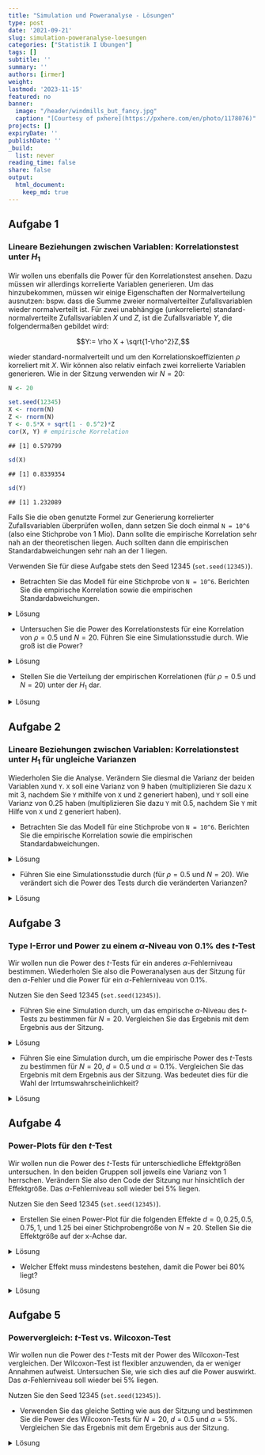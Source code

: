```yaml
---
title: "Simulation und Poweranalyse - Lösungen" 
type: post
date: '2021-09-21' 
slug: simulation-poweranalyse-loesungen 
categories: ["Statistik I Übungen"] 
tags: [] 
subtitle: ''
summary: '' 
authors: [irmer] 
weight:
lastmod: '2023-11-15'
featured: no
banner:
  image: "/header/windmills_but_fancy.jpg"
  caption: "[Courtesy of pxhere](https://pxhere.com/en/photo/1178076)"
projects: []
expiryDate: ''
publishDate: ''
_build:
  list: never
reading_time: false
share: false
output:
  html_document:
    keep_md: true
---
```






## Aufgabe 1
### Lineare Beziehungen zwischen Variablen: Korrelationstest unter $H_1$
Wir wollen uns ebenfalls die Power für den Korrelationstest ansehen. Dazu müssen wir allerdings korrelierte Variablen generieren. Um das hinzubekommen, müssen wir einige Eigenschaften der Normalverteilung ausnutzen: bspw. dass die Summe zweier normalverteilter Zufallsvariablen wieder normalverteilt ist. Für zwei unabhängige (unkorrelierte) standard-normalverteilte Zufallsvariablen $X$ und $Z$, ist die Zufallsvariable $Y$, die folgendermaßen gebildet wird:

$$Y:= \rho X + \sqrt{1-\rho^2}Z,$$

wieder standard-normalverteilt und um den Korrelationskoeffizienten $\rho$ korreliert mit $X$. Wir können also relativ einfach zwei korrelierte Variablen generieren. Wie in der Sitzung verwenden wir $N=20$:


```r
N <- 20

set.seed(12345)
X <- rnorm(N)
Z <- rnorm(N)
Y <- 0.5*X + sqrt(1 - 0.5^2)*Z
cor(X, Y) # empirische Korrelation
```

```
## [1] 0.579799
```

```r
sd(X) 
```

```
## [1] 0.8339354
```

```r
sd(Y)
```

```
## [1] 1.232089
```

Falls Sie die oben genutzte Formel zur Generierung korrelierter Zufallsvariablen überprüfen wollen, dann setzen Sie doch einmal `N = 10^6` (also eine Stichprobe von 1 Mio). Dann sollte die empirische Korrelation sehr nah an der theoretischen liegen. Auch sollten dann die empirischen Standardabweichungen sehr nah an der 1 liegen.

Verwenden Sie für diese Aufgabe stets den Seed 12345 (`set.seed(12345)`).


* Betrachten Sie das Modell für eine Stichprobe von `N = 10^6`. Berichten Sie die empirische Korrelation sowie die empirischen Standardabweichungen.

<details><summary>Lösung</summary>

```r
N <- 10^6

set.seed(12345)
X <- rnorm(N)
Z <- rnorm(N)
Y <- 0.5*X + sqrt(1 - 0.5^2)*Z
cor(X, Y) # empirische Korrelation
```

```
## [1] 0.4994574
```

```r
sd(X) 
```

```
## [1] 1.001315
```

```r
sd(Y)
```

```
## [1] 0.9994427
```

Die Korrelation liegt bei $\hat{\rho}_{XY}=$0.4995 und liegt damit sehr nah an der theoretischen (wahren) 0.5. Die beiden Standardabweichungen liegen bei $\hat{\sigma}_X=$ 1.0013 und  $\hat{\sigma}_Y=$ 0.9994 und damit beide sehr nah an der theoretischen (wahren) 1.

</details>


* Untersuchen Sie die Power des Korrelationstests für eine Korrelation von $\rho=0.5$ und $N = 20$. Führen Sie eine Simulationsstudie durch. Wie groß ist die Power?

<details><summary>Lösung</summary>

```r
N <- 20
set.seed(12345)
pcor_H1 <- replicate(n = 10000, expr = {X <- rnorm(N)
                                        Z <- rnorm(N)
                                        Y <- 0.5*X + sqrt(1 - 0.5^2)*Z
                                        cortestH1 <- cor.test(X, Y)
                                        cortestH1$p.value})
mean(pcor_H1 < 0.05) # empirische Power
```

```
## [1] 0.6385
```

Die Power des Korrelationstests für eine Korrelation von 0.5 für $N=20$ liegt bei 63.85%.

</details>



* Stellen Sie die Verteilung  der empirischen Korrelationen (für $\rho=0.5$ und $N=20$) unter der $H_1$ dar.


<details><summary>Lösung</summary>

```r
set.seed(12345)
cors_H1 <- replicate(n = 10000, expr = {X <- rnorm(N)
                                        Z <- rnorm(N)
                                        Y <- 0.5*X + sqrt(1 - 0.5^2)*Z
                                        cor(X, Y)})
summary(cors_H1)
```

```
##    Min. 1st Qu.  Median    Mean 3rd Qu.    Max. 
## -0.4293  0.3791  0.5080  0.4889  0.6177  0.8997
```

```r
hist(cors_H1, breaks = 50)
```

![](/lehre/statistik-i/simulation-poweranalyse-loesungen_files/figure-html/unnamed-chunk-4-1.png)<!-- -->
Die Verteilung der Korrelationen ist nicht normalverteilt. Die Verteilung ist links-schief/rechts-steil. Wir erkennen, dass Korrelationen zwischen -0.4293 und 0.8997 liegen. Die mittlere Korrelation liegt bei 0.4889, der Median der Korrelationen liegt bei 0.508. Die zentralen Tendenzen liegt also sehr nah an der theoretischen Korrelation von 0.5.

</details>


## Aufgabe 2
### Lineare Beziehungen zwischen Variablen: Korrelationstest unter $H_1$ für ungleiche Varianzen

Wiederholen Sie die Analyse. Verändern Sie diesmal die Varianz der beiden Variablen `X`und `Y`. `X` soll eine Varianz von 9 haben (multiplizieren Sie dazu `X` mit 3, nachdem Sie `Y` mithilfe von `X` und `Z` generiert haben), und `Y` soll eine Varianz von 0.25 haben (multiplizieren Sie dazu `Y` mit 0.5, nachdem Sie `Y` mit Hilfe von `X` und `Z` generiert haben). 

* Betrachten Sie das Modell für eine Stichprobe von `N = 10^6`. Berichten Sie die empirische Korrelation sowie die empirischen Standardabweichungen.

<details><summary>Lösung</summary>

```r
N <- 10^6

set.seed(12345)
X <- rnorm(N)
Z <- rnorm(N)
Y <- 0.5*X + sqrt(1 - 0.5^2)*Z
X_new <- 3*X
Y_new <- 0.5*Y
cor(X_new, Y_new) # empirische Korrelation
```

```
## [1] 0.4994574
```

```r
sd(X_new) 
```

```
## [1] 3.003945
```

```r
sd(Y_new)
```

```
## [1] 0.4997214
```

Die Korrelation liegt bei $\hat{\rho}_{X_\text{new}Y_\text{new}}=$0.4995 und liegt damit sehr nah an der theoretischen (wahren) 0.5. Insbesondere ist diese Korrelation gleich der Korrelation zwischen X und Y von oben! Das liegt daran, dass die Varianz die Korrelation nicht beeinflusst. Die beiden Standardabweichungen liegen bei $\hat{\sigma}_{X_\text{new}}=$ 3.0039 und  $\hat{\sigma}_{Y_\text{new}}=$ 0.4997 und damit beide sehr nah an der theoretischen (wahren) dran. Diese entsprechen gerade den Vorfaktoren, die wir daran multipliziert haben. Also 3 für $X_\text{new}$ und 0.5 für $Y_\text{new}$.

</details>


* Führen Sie eine Simulationsstudie durch (für $\rho=0.5$ und $N=20$). Wie verändert sich die Power des Tests durch die veränderten Varianzen?


<details><summary>Lösung</summary>

```r
N <- 20
set.seed(12345)
pcor_H1_new <- replicate(n = 10000, expr = {X <- rnorm(N)
                                            Z <- rnorm(N)
                                            Y <- 0.5*X + sqrt(1 - 0.5^2)*Z
                                            X_new <- 3*X
                                            Y_new <- 0.5*Y
                                            cortestH1 <- cor.test(X_new, Y_new)
                                            cortestH1$p.value})
mean(pcor_H1_new < 0.05) # empirische Power
```

```
## [1] 0.6385
```

Die Power des Korrelationstests für eine Korrelation von 0.5 für $N=20$ und Variablen mit Varianzen von 9 und 0.25 liegt bei 63.85%. Diese Power ist identisch zur Power zuvor. Das zeigt uns, dass die Power des Korrelationstests unter Voraussetzung der Normalverteilung nur von der Korrelationsgröße, aber nicht von der Varianz der Variablen, abhängt. (Natürlich dürfen wir nicht eine Variable mit 0 multiplizieren, da das zu einer Konstanten führt, die immer eine Korrelation von 0 mit allen anderen Zufallsvariablen hat.)

</details>


## Aufgabe 3
### Type I-Error und Power zu einem $\alpha$-Niveau von $0.1\%$ des $t$-Test

Wir wollen nun die Power des $t$-Tests für ein anderes $\alpha$-Fehlerniveau bestimmen. Wiederholen Sie also die Poweranalysen aus der Sitzung für den $\alpha$-Fehler und die Power für ein $\alpha$-Fehlerniveau von $0.1\%$.

Nutzen Sie den Seed 12345 (`set.seed(12345)`).

* Führen Sie eine Simulation durch, um das empirische $\alpha$-Niveau des $t$-Tests zu bestimmen für $N=20$. Vergleichen Sie das Ergebnis mit dem Ergebnis aus der Sitzung.

<details><summary>Lösung</summary>


```r
N <- 20
set.seed(12345)
pt_H0 <- replicate(n = 10000, expr = {X <- rnorm(N)
                                      Y <- rnorm(N) 
                                      ttestH1 <- t.test(X, Y, var.equal = TRUE)
                                      ttestH1$p.value})
mean(pt_H0 < 0.001) # empirischer Alpha-Fehler
```

```
## [1] 0.0011
```
Der empirische $\alpha$-Fehler liegt bei 0.11% und liegt damit sehr nah an dem vorgegebenem Niveau von $\alpha = 0.1\%$. In der Sitzung hatten wir einen empirischen $\alpha$-Fehler, der sehr nah an den theoretischen $5\%$ lag. Der Unterschied ist zu erwarten, da wir das vorgegebene $\alpha$-Fehlerniveau verändert haben!


</details>


* Führen Sie eine Simulation durch, um die empirische Power des $t$-Tests zu bestimmen für $N=20$, $d = 0.5$ und $\alpha = 0.1\%$. Vergleichen Sie das Ergebnis mit dem Ergebnis aus der Sitzung. Was bedeutet dies für die Wahl der Irrtumswahrscheinlichkeit?

<details><summary>Lösung</summary>


```r
set.seed(12345)
pt_H1 <- replicate(n = 10000, expr = {X <- rnorm(N)
                                      Y <- rnorm(N) + 0.5
                                      ttestH1 <- t.test(X, Y, var.equal = TRUE)
                                      ttestH1$p.value})
mean(pt_H1 < 0.001) # empirische Power
```

```
## [1] 0.0362
```
Die empirische Power liegt bei 3.62%. Dieser Wert fällt nun deutlich geringer aus, als die 33.5%, die wir in der Sitzung beobachtet hatten. Dies zeigt nochmal deutlich auf, dass wenn wir unsere Irrtumswahrscheinlichkeit drastisch reduzieren wollen, wir in Kauf nehmen, dass die Power einen Effekt zu finden, wenn dieser da ist, deutlich eingeschränkt wird!

Sie können sich die Power auch für andere Irrtumswahrscheinlichkeiten anschauen, indem Sie die `0.001` ersetzen durch Ihre gewünschte Irrtumswahrscheinlichkeit!

</details>


## Aufgabe 4
### Power-Plots für den $t$-Test

Wir wollen nun die Power des $t$-Tests für unterschiedliche Effektgrößen untersuchen. In den beiden Gruppen soll jeweils eine Varianz von 1 herrschen. Verändern Sie also den Code der Sitzung nur hinsichtlich der Effektgröße. Das $\alpha$-Fehlerniveau soll wieder bei $5\%$ liegen.

Nutzen Sie den Seed 12345 (`set.seed(12345)`).

* Erstellen Sie einen Power-Plot für die folgenden Effekte $d = 0, 0.25, 0.5, 0.75, 1,$ und $1.25$ bei einer Stichprobengröße von $N = 20$. Stellen Sie die Effektgröße auf der x-Achse dar.


<details><summary>Lösung</summary>


```r
set.seed(12345)
pt_H1_0 <- replicate(n = 10000, expr = {X <- rnorm(20)
                                        Y <- rnorm(20) 
                                        ttestH1 <- t.test(X, Y, var.equal = TRUE)
                                        ttestH1$p.value})
pt_H1_0.25 <- replicate(n = 10000, expr = {X <- rnorm(20)
                                           Y <- rnorm(20) + 0.25 
                                           ttestH1 <- t.test(X, Y, var.equal = TRUE)
                                           ttestH1$p.value})
pt_H1_0.5 <- replicate(n = 10000, expr = {X <- rnorm(20)
                                          Y <- rnorm(20) + 0.5 
                                          ttestH1 <- t.test(X, Y, var.equal = TRUE)
                                          ttestH1$p.value})
pt_H1_0.75 <- replicate(n = 10000, expr = {X <- rnorm(20)
                                           Y <- rnorm(20) + 0.75 
                                           ttestH1 <- t.test(X, Y, var.equal = TRUE)
                                           ttestH1$p.value})
pt_H1_1 <- replicate(n = 10000, expr = {X <- rnorm(20)
                                        Y <- rnorm(20) + 1 
                                        ttestH1 <- t.test(X, Y, var.equal = TRUE)
                                        ttestH1$p.value})
pt_H1_1.25 <- replicate(n = 10000, expr = {X <- rnorm(20)
                                           Y <- rnorm(20) + 1.25 
                                           ttestH1 <- t.test(X, Y, var.equal = TRUE)
                                           ttestH1$p.value})
t_power_d <- c(mean(pt_H1_0 < 0.05),
               mean(pt_H1_0.25 < 0.05),
               mean(pt_H1_0.5 < 0.05),
               mean(pt_H1_0.75 < 0.05),
               mean(pt_H1_1 < 0.05),
               mean(pt_H1_1.25 < 0.05))
Ds <- seq(0, 1.25, 0.25)
plot(x = Ds, y = t_power_d, type = "b", main = "Power vs. d")
```

![](/lehre/statistik-i/simulation-poweranalyse-loesungen_files/figure-html/unnamed-chunk-9-1.png)<!-- -->

Dem Plot ist zu entnehmen, dass die Power mit steigender Effektgröße ansteigt. 

</details>


* Welcher Effekt muss mindestens bestehen, damit die Power bei $80\%$ liegt?

<details><summary>Lösung</summary>

Diesem Plot ist nun zu entnehmen, dass eine Mittelwertsdifferenz von größer 0.8 nötig ist, damit die Power hinreichend groß ist. Außerdem wird in diesem Plot auch ersichtlich, dass wenn die Mittelwertsdifferenz 0 ist, dann sind wir gerade im Fall der $H_0$ gelandet. Die Power sollte hier dann nur bei $5\%$ liegen. Falls wir negative Mittelwertsdifferenzen gewählt hätten, dann wäre der Plot identisch, nur an der x-Achse gespiegelt. 

</details>

## Aufgabe 5
### Powervergleich: $t$-Test vs. Wilcoxon-Test

Wir wollen nun die Power des $t$-Tests mit der Power des Wilcoxon-Test vergleichen. Der Wilcoxon-Test ist flexibler anzuwenden, da er weniger Annahmen aufweist. Untersuchen Sie, wie sich dies auf die Power auswirkt. Das $\alpha$-Fehlerniveau soll wieder bei $5\%$ liegen.

Nutzen Sie den Seed 12345 (`set.seed(12345)`).

* Verwenden Sie das gleiche Setting wie aus der Sitzung und bestimmen Sie die Power des Wilcoxon-Tests für $N=20$, $d = 0.5$ und $\alpha = 5\%$. Vergleichen Sie das Ergebnis mit dem Ergebnis aus der Sitzung. 

<details><summary>Lösung</summary>


```r
N <- 20
set.seed(12345)
pt_H1_t <- replicate(n = 10000, expr = {X <- rnorm(N)
                                      Y <- rnorm(N) + 0.5
                                      ttestH1 <- t.test(X, Y, var.equal = TRUE)
                                      ttestH1$p.value})
mean(pt_H1_t < 0.05) # empirische Power des t-Tests
```

```
## [1] 0.335
```

```r
set.seed(12345)
pt_H1_W <- replicate(n = 10000, expr = {X <- rnorm(N)
                                      Y <- rnorm(N) + 0.5
                                      wilcoxonH1 <- wilcox.test(X, Y)
                                      wilcoxonH1$p.value})
mean(pt_H1_W < 0.05) # empirische Power des Wilcoxon-Tests
```

```
## [1] 0.3198
```
Die empirische Power des $t$-Tests liegt bei 33.5%.
Die empirische Power des Wilcoxon-Tests liegt bei 31.98%. Damit fällt die Power des Wilcoxon-Test marginal geringer aus, als die des $t$-Tests. Dies lässt sich dadurch erklären, dass die Intervallskala mehr statistische Informationen trägt. Allerdings ist der $t$-Test anfälliger gegen Verstöße von Modellannahmen!

Bspw. mit solchen Fragen beschäftigen sich Methodiker:innen aus verschiedensten Disziplinen. Wenn Sie sich dafür interessieren, fragen Sie doch gerne in einer der beiden Abteilungen nach!

</details>
 

